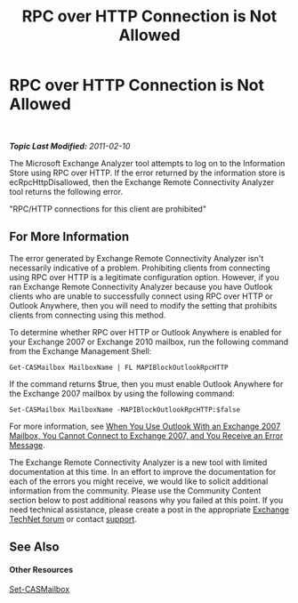 ﻿---
title: RPC over HTTP Connection is Not Allowed
TOCTitle: RPC over HTTP Connection is Not Allowed
ms:assetid: 227f8a97-18cc-41c2-a49c-f62919a8ace9
ms:mtpsurl: https://technet.microsoft.com/en-us/library/Dd439367(v=EXCHG.80)
ms:contentKeyID: 20045814
ms.date: 07/23/2014
mtps_version: v=EXCHG.80
---

<div data-xmlns="http://www.w3.org/1999/xhtml">

<div class="topic" data-xmlns="http://www.w3.org/1999/xhtml" data-msxsl="urn:schemas-microsoft-com:xslt" data-cs="http://msdn.microsoft.com/en-us/">

<div data-asp="http://msdn2.microsoft.com/asp">

# RPC over HTTP Connection is Not Allowed

</div>

<div id="mainSection">

<div id="mainBody">

<span> </span>

_**Topic Last Modified:** 2011-02-10_

The Microsoft Exchange Analyzer tool attempts to log on to the Information Store using RPC over HTTP. If the error returned by the information store is ecRpcHttpDisallowed, then the Exchange Remote Connectivity Analyzer tool returns the following error.

"RPC/HTTP connections for this client are prohibited"

<div>

## For More Information

The error generated by Exchange Remote Connectivity Analyzer isn't necessarily indicative of a problem. Prohibiting clients from connecting using RPC over HTTP is a legitimate configuration option. However, if you ran Exchange Remote Connectivity Analyzer because you have Outlook clients who are unable to successfully connect using RPC over HTTP or Outlook Anywhere, then you will need to modify the setting that prohibits clients from connecting using this method.

To determine whether RPC over HTTP or Outlook Anywhere is enabled for your Exchange 2007 or Exchange 2010 mailbox, run the following command from the Exchange Management Shell:

`Get-CASMailbox MailboxName | FL MAPIBlockOutlookRpcHTTP`

If the command returns $true, then you must enable Outlook Anywhere for the Exchange 2007 mailbox by using the following command:

`Set-CASMailbox MailboxName -MAPIBlockOutlookRpcHTTP:$false  `

For more information, see [When You Use Outlook With an Exchange 2007 Mailbox, You Cannot Connect to Exchange 2007, and You Receive an Error Message](http://go.microsoft.com/fwlink/?linkid=100100).

The Exchange Remote Connectivity Analyzer is a new tool with limited documentation at this time. In an effort to improve the documentation for each of the errors you might receive, we would like to solicit additional information from the community. Please use the Community Content section below to post additional reasons why you failed at this point. If you need technical assistance, please create a post in the appropriate [Exchange TechNet forum](http://go.microsoft.com/fwlink/?linkid=73420) or contact [support](http://go.microsoft.com/fwlink/?linkid=8158).

</div>

<div>

## See Also

#### Other Resources

[Set-CASMailbox](http://technet.microsoft.com/en-us/library/bb125264.aspx)  
  

</div>

</div>

<span> </span>

</div>

</div>

</div>

